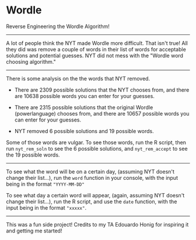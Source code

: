 # Wordle
Reverse Engineering the Wordle Algorithm!

---

A lot of people think the NYT made Wordle more difficult. That isn't true! All they did was remove a couple of words in their list of words for acceptable solutions and potential guesses. NYT did not mess with the "Wordle word choosing algorithm."

---

There is some analysis on the the words that NYT removed.

 - There are 2309 possible solutions that the NYT chooses from, and there are 10638 possible words you can enter for your guesses.

 - There are 2315 possible solutions that the original Wordle (powerlanguage) chooses from, and there are 10657 possible words you can enter for your guesses.

 - NYT removed 6 possible solutions and 19 possible words. 

Some of those words are vulgar. To see those words, run the R script, then run `nyt_rem_soln` to see the 6 possible solutions, and `nyt_rem_accept` to see the 19 possible words.


---

To see what the word will be on a certain day, (assuming NYT doesn't change their list...), run the `word` function in your console, with the input being in the format `"YYYY-MM-DD"`

To see what day a certain word will appear, (again, assuming NYT doesn't change their list...), run the R script, and use the `date` function, with the input being in the format `"xxxxx"`.

--- 

This was a fun side project! Credits to my TA Edouardo Honig for inspiring it and getting me started!
